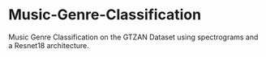 # Music-Genre-Classification
Music Genre Classification on the GTZAN Dataset using spectrograms and a Resnet18 architecture.
